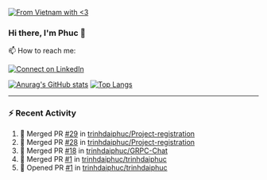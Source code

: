 [![From Vietnam with <3](https://raw.githubusercontent.com/webuild-community/badge/master/svg/love.svg)](https://webuild.community)

### Hi there, I'm Phuc 👋

📫 How to reach me:

[![Connect on LinkedIn](https://img.shields.io/badge/--linkedin?label=LinkedIn&logo=LinkedIn&style=social)](https://www.linkedin.com/in/trinh-dai-phuc/)


[![Anurag's GitHub stats](https://phuc-github-readme-stats.vercel.app/api?username=trinhdaiphuc&count_private=true&show_icons=true&theme=synthwave)](https://github.com/anuraghazra/github-readme-stats)
[![Top Langs](https://phuc-github-readme-stats.vercel.app/api/top-langs/?username=trinhdaiphuc&theme=synthwave&show_icons=true&layout=compact&langs_count=8&hide=html,css,scss,less,handlebars,ejs)](https://github.com/anuraghazra/github-readme-stats)


---

### :zap: Recent Activity

<!--START_SECTION:activity-->
1. 🎉 Merged PR [#29](https://github.com/trinhdaiphuc/Project-registration/pull/29) in [trinhdaiphuc/Project-registration](https://github.com/trinhdaiphuc/Project-registration)
2. 🎉 Merged PR [#28](https://github.com/trinhdaiphuc/Project-registration/pull/28) in [trinhdaiphuc/Project-registration](https://github.com/trinhdaiphuc/Project-registration)
3. 🎉 Merged PR [#18](https://github.com/trinhdaiphuc/GRPC-Chat/pull/18) in [trinhdaiphuc/GRPC-Chat](https://github.com/trinhdaiphuc/GRPC-Chat)
4. 🎉 Merged PR [#1](https://github.com/trinhdaiphuc/trinhdaiphuc/pull/1) in [trinhdaiphuc/trinhdaiphuc](https://github.com/trinhdaiphuc/trinhdaiphuc)
5. 💪 Opened PR [#1](https://github.com/trinhdaiphuc/trinhdaiphuc/pull/1) in [trinhdaiphuc/trinhdaiphuc](https://github.com/trinhdaiphuc/trinhdaiphuc)
<!--END_SECTION:activity-->

